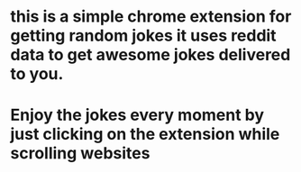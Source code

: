 # this is a simple chrome extension for getting random jokes it uses reddit data to get awesome jokes delivered to you.
# Enjoy the jokes every moment by just clicking on the extension while scrolling websites
